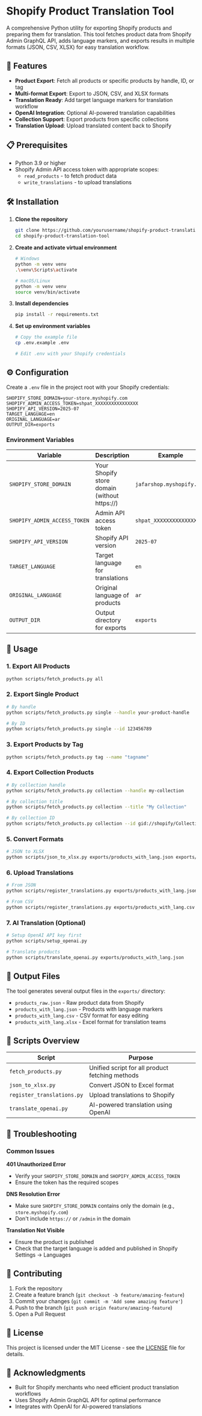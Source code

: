 # Shopify Product Translation Tool

A comprehensive Python utility for exporting Shopify products and preparing them for translation. This tool fetches product data from Shopify Admin GraphQL API, adds language markers, and exports results in multiple formats (JSON, CSV, XLSX) for easy translation workflow.

## 🚀 Features

- **Product Export**: Fetch all products or specific products by handle, ID, or tag
- **Multi-format Export**: Export to JSON, CSV, and XLSX formats
- **Translation Ready**: Add target language markers for translation workflow
- **OpenAI Integration**: Optional AI-powered translation capabilities
- **Collection Support**: Export products from specific collections
- **Translation Upload**: Upload translated content back to Shopify

## 📋 Prerequisites

- Python 3.9 or higher
- Shopify Admin API access token with appropriate scopes:
  - `read_products` - to fetch product data
  - `write_translations` - to upload translations

## 🛠️ Installation

1. **Clone the repository**
   ```bash
   git clone https://github.com/yourusername/shopify-product-translation-tool.git
   cd shopify-product-translation-tool
   ```

2. **Create and activate virtual environment**
   ```bash
   # Windows
   python -m venv venv
   .\venv\Scripts\activate

   # macOS/Linux
   python -m venv venv
   source venv/bin/activate
   ```

3. **Install dependencies**
   ```bash
   pip install -r requirements.txt
   ```

4. **Set up environment variables**
   ```bash
   # Copy the example file
   cp .env.example .env
   
   # Edit .env with your Shopify credentials
   ```

## ⚙️ Configuration

Create a `.env` file in the project root with your Shopify credentials:

```env
SHOPIFY_STORE_DOMAIN=your-store.myshopify.com
SHOPIFY_ADMIN_ACCESS_TOKEN=shpat_XXXXXXXXXXXXXXXX
SHOPIFY_API_VERSION=2025-07
TARGET_LANGUAGE=en
ORIGINAL_LANGUAGE=ar
OUTPUT_DIR=exports
```

### Environment Variables

| Variable | Description | Example |
|----------|-------------|---------|
| `SHOPIFY_STORE_DOMAIN` | Your Shopify store domain (without https://) | `jafarshop.myshopify.com` |
| `SHOPIFY_ADMIN_ACCESS_TOKEN` | Admin API access token | `shpat_XXXXXXXXXXXXXXXX` |
| `SHOPIFY_API_VERSION` | Shopify API version | `2025-07` |
| `TARGET_LANGUAGE` | Target language for translations | `en` |
| `ORIGINAL_LANGUAGE` | Original language of products | `ar` |
| `OUTPUT_DIR` | Output directory for exports | `exports` |

## 🚀 Usage

### 1. Export All Products
```bash
python scripts/fetch_products.py all
```

### 2. Export Single Product
```bash
# By handle
python scripts/fetch_products.py single --handle your-product-handle

# By ID
python scripts/fetch_products.py single --id 123456789
```

### 3. Export Products by Tag
```bash
python scripts/fetch_products.py tag --name "tagname"
```

### 4. Export Collection Products
```bash
# By collection handle
python scripts/fetch_products.py collection --handle my-collection

# By collection title
python scripts/fetch_products.py collection --title "My Collection"

# By collection ID
python scripts/fetch_products.py collection --id gid://shopify/Collection/123456789
```

### 5. Convert Formats
```bash
# JSON to XLSX
python scripts/json_to_xlsx.py exports/products_with_lang.json exports/products_with_lang.xlsx
```

### 6. Upload Translations
```bash
# From JSON
python scripts/register_translations.py exports/products_with_lang.json

# From CSV
python scripts/register_translations.py exports/products_with_lang.csv
```

### 7. AI Translation (Optional)
```bash
# Setup OpenAI API key first
python scripts/setup_openai.py

# Translate products
python scripts/translate_openai.py exports/products_with_lang.json
```

## 📁 Output Files

The tool generates several output files in the `exports/` directory:

- `products_raw.json` - Raw product data from Shopify
- `products_with_lang.json` - Products with language markers
- `products_with_lang.csv` - CSV format for easy editing
- `products_with_lang.xlsx` - Excel format for translation teams

## 🔧 Scripts Overview

| Script | Purpose |
|--------|---------|
| `fetch_products.py` | Unified script for all product fetching methods |
| `json_to_xlsx.py` | Convert JSON to Excel format |
| `register_translations.py` | Upload translations to Shopify |
| `translate_openai.py` | AI-powered translation using OpenAI |

## 🐛 Troubleshooting

### Common Issues

**401 Unauthorized Error**
- Verify your `SHOPIFY_STORE_DOMAIN` and `SHOPIFY_ADMIN_ACCESS_TOKEN`
- Ensure the token has the required scopes

**DNS Resolution Error**
- Make sure `SHOPIFY_STORE_DOMAIN` contains only the domain (e.g., `store.myshopify.com`)
- Don't include `https://` or `/admin` in the domain

**Translation Not Visible**
- Ensure the product is published
- Check that the target language is added and published in Shopify Settings → Languages

## 🤝 Contributing

1. Fork the repository
2. Create a feature branch (`git checkout -b feature/amazing-feature`)
3. Commit your changes (`git commit -m 'Add some amazing feature'`)
4. Push to the branch (`git push origin feature/amazing-feature`)
5. Open a Pull Request

## 📄 License

This project is licensed under the MIT License - see the [LICENSE](LICENSE) file for details.

## 🙏 Acknowledgments

- Built for Shopify merchants who need efficient product translation workflows
- Uses Shopify Admin GraphQL API for optimal performance
- Integrates with OpenAI for AI-powered translations